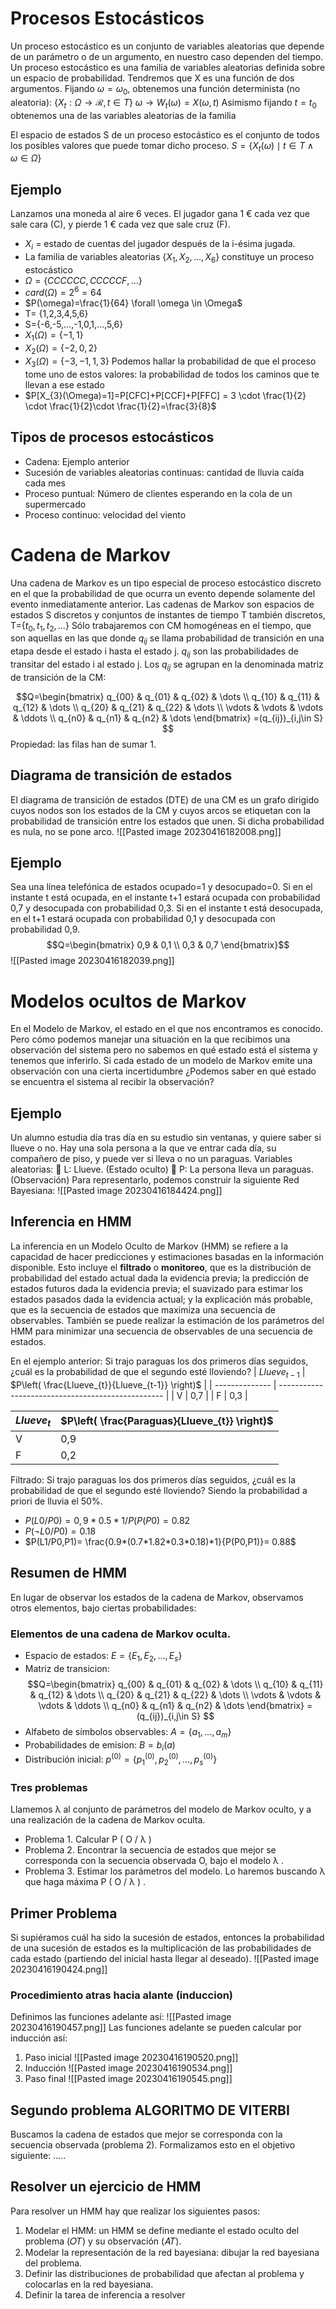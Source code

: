 # Procesos Estocásticos
Un proceso estocástico es un conjunto de variables aleatorias que depende de un parámetro o de un argumento, en nuestro caso dependen del tiempo.
Un proceso estocástico es una familia de variables aleatorias definida sobre un espacio de probabilidad.
Tendremos que X es una función de dos argumentos. Fijando $\omega=\omega_{0}$, obtenemos una función determinista (no aleatoria):
$\{X_{t}:\Omega\to \mathcal{R}, t \in T  \}$
$\omega\to W_{t}(\omega)=X(\omega,t)$
Asimismo fijando  $t=t_{0}$ obtenemos una de las variables aleatorias de la familia

El espacio de estados S de un proceso estocástico es el conjunto de todos los posibles valores que puede tomar dicho proceso.
$S=\{ X_{t}(\omega)\mid t \in T \land \omega \in \Omega \}$
## Ejemplo
Lanzamos una moneda al aire 6 veces. El jugador gana 1 € cada vez que sale cara (C), y pierde 1 € cada vez que sale cruz (F).
- $X_{i}$ = estado de cuentas del jugador después de la i-ésima jugada.
- La familia de variables aleatorias $\{ X_{1},X_{2},\dots,X_{6} \}$ constituye un proceso estocástico
- $\Omega = \{ CCCCCC, CCCCCF, \dots \}$
- $card(\Omega)=2^6=64$
- $P(\omega)=\frac{1}{64} \forall \omega \in \Omega$
- T= {1,2,3,4,5,6}
- S={-6,-5,…,-1,0,1,…,5,6}
- $X_{1}(\Omega)=\{ -1,1 \}$
- $X_{2}(\Omega)=\{ -2,0,2 \}$
- $X_{3}(\Omega)=\{ -3,-1,1 ,3 \}$
Podemos hallar la probabilidad de que el proceso tome uno de estos valores:
la probabilidad de todos los caminos que te llevan a ese estado
- $P[X_{3}(\Omega)=1]=P[CFC]+P[CCF]+P[FFC] = 3 \cdot \frac{1}{2} \cdot \frac{1}{2}\cdot \frac{1}{2}=\frac{3}{8}$

## Tipos de procesos estocásticos
- Cadena: Ejemplo anterior 
- Sucesión de variables aleatorias continuas: cantidad de lluvia caída cada mes 
- Proceso puntual: Número de clientes esperando en la cola de un supermercado 
- Proceso continuo: velocidad del viento
# Cadena de Markov
Una cadena de Markov es un tipo especial de proceso estocástico discreto en el que la probabilidad de que ocurra un evento depende solamente del evento inmediatamente anterior.
Las cadenas de Markov son espacios de estados S discretos y conjuntos de instantes de tiempo T también discretos, T=$\{ t_{0}, t_{1} , t_{2} ,\dots\}$
Sólo trabajaremos con CM homogéneas en el tiempo, que son aquellas en las que donde $q_{ij}$ se llama probabilidad de transición en una etapa desde el estado i hasta el estado j.
 $q_{ij}$ son las probabilidades de transitar del estado i al estado j.
Los $q_{ij}$ se agrupan en la denominada matriz de transición de la CM:

$$Q=\begin{bmatrix}
q_{00} & q_{01} & q_{02} & \dots \\
q_{10} & q_{11} & q_{12} & \dots \\
q_{20} & q_{21} & q_{22} & \dots \\
\vdots & \vdots & \vdots & \ddots \\
q_{n0} & q_{n1} & q_{n2} & \dots
\end{bmatrix}
=(q_{ij})_{i,j\in S}
$$
Propiedad: las filas han de sumar 1.

## Diagrama de transición de estados
El diagrama de transición de estados (DTE) de una CM es un grafo dirigido cuyos nodos son los estados de la CM y cuyos arcos se etiquetan con la probabilidad de transición entre los estados que unen. Si dicha probabilidad es nula, no se pone arco.
![[Pasted image 20230416182008.png]]
## Ejemplo
Sea una línea telefónica de estados ocupado=1 y desocupado=0. Si en el instante t está ocupada, en el instante t+1 estará ocupada con probabilidad 0,7 y desocupada con probabilidad 0,3. Si en el instante t está desocupada, en el t+1 estará ocupada con probabilidad 0,1 y desocupada con probabilidad 0,9.
$$Q=\begin{bmatrix}
0,9 & 0,1 \\
0,3 & 0,7
\end{bmatrix}$$
![[Pasted image 20230416182039.png]]
# Modelos ocultos de Markov
En el Modelo de Markov, el estado en el que nos encontramos es conocido. Pero cómo podemos manejar una situación en la que recibimos una observación del sistema pero no sabemos en qué estado está el sistema y tenemos que inferirlo.
Si cada estado de un modelo de Markov emite una observación con una cierta incertidumbre ¿Podemos saber en qué estado se encuentra el sistema al recibir la observación?
## Ejemplo
Un alumno estudia día tras día en su estudio sin ventanas, y quiere saber si llueve o no. Hay una sola persona a la que ve entrar cada día, su compañero de piso, y puede ver si lleva o no un paraguas. Variables aleatorias:  L: Llueve. (Estado oculto)  P: La persona lleva un paraguas. (Observación) Para representarlo, podemos construir la siguiente Red Bayesiana:
![[Pasted image 20230416184424.png]]
## Inferencia en HMM
La inferencia en un Modelo Oculto de Markov (HMM) se refiere a la capacidad de hacer predicciones y estimaciones basadas en la información disponible. 
Esto incluye el **filtrado** o **monitoreo**, que es la distribución de probabilidad del estado actual dada la evidencia previa; la predicción de estados futuros dada la evidencia previa; el suavizado para estimar los estados pasados dada la evidencia actual; y la explicación más probable, que es la secuencia de estados que maximiza una secuencia de observables. 
También se puede realizar la estimación de los parámetros del HMM para minimizar una secuencia de observables de una secuencia de estados.

En el ejemplo anterior:
Si trajo paraguas los dos primeros días seguidos, ¿cuál es la probabilidad de que el segundo esté lloviendo?
| $Llueve_{t-1}$ | $P\left( \frac{Llueve_{t}}{Llueve_{t-1}} \right)$ |
| -------------- | ------------------------------------------------- |
| V              | 0,7                                               |
| F              | 0,3                                                  |

| $Llueve_{t}$ | $P\left( \frac{Paraguas}{Llueve_{t}} \right)$ |
| -------------- | ------------------------------------------------- |
| V              | 0,9                                               |
| F              | 0,2                                                  |
Filtrado:
Si trajo paraguas los dos primeros días seguidos, ¿cuál es la probabilidad de que el segundo esté lloviendo? Siendo la probabilidad a priori de lluvia el 50%.
- $P(L0/P0)=0,9*0.5*1/P(P(P0)=0.82$
- $P(¬L0/P0) =0.18$
- $P(L1/P0,P1)= \frac{0.9*(0.7*1.82*0.3*0.18)*1}{P(P0,P1)}= 0.88$
## Resumen de HMM
En lugar de observar los estados de la cadena de Markov, observamos otros elementos, bajo ciertas probabilidades:
### Elementos de una cadena de Markov oculta.
- Espacio de estados: $E=\{ E_{1},E_{2},\dots,E_{s} \}$
- Matriz de transicion: $$Q=\begin{bmatrix}
q_{00} & q_{01} & q_{02} & \dots \\
q_{10} & q_{11} & q_{12} & \dots \\
q_{20} & q_{21} & q_{22} & \dots \\
\vdots & \vdots & \vdots & \ddots \\
q_{n0} & q_{n1} & q_{n2} & \dots
\end{bmatrix}
=(q_{ij})_{i,j\in S}
$$
- Alfabeto de símbolos observables: $A=\{ a_{1},\dots,a_{m} \}$
- Probabilidades de emision: $B=b_{i}(a)$
- Distribución inicial: $p^{(0)}=\{ p^{(0)}_{1}, p^{(0)}_{2},\dots,p^{(0)}_{s} \}$
### Tres problemas
Llamemos λ al conjunto de parámetros del modelo de Markov oculto, y a una realización de la cadena de Markov oculta.
- Problema 1. Calcular P ( O / λ )
- Problema 2. Encontrar la secuencia de estados que mejor se corresponda con la secuencia observada O, bajo el modelo λ .
- Problema 3. Estimar los parámetros del modelo. Lo haremos buscando λ que haga máxima P ( O / λ ) .

## Primer Problema
Si supiéramos cuál ha sido la sucesión de estados, entonces la probabilidad de una sucesión de estados es la multiplicación de las probabilidades de cada estado (partiendo del inicial hasta llegar al deseado).
![[Pasted image 20230416190424.png]]
### Procedimiento atras hacia alante (induccion)
Definimos las funciones adelante así:
![[Pasted image 20230416190457.png]]
Las funciones adelante se pueden calcular por inducción así:
1. Paso inicial ![[Pasted image 20230416190520.png]]
2. Inducción ![[Pasted image 20230416190534.png]]
3. Paso final ![[Pasted image 20230416190545.png]]

## Segundo problema ALGORITMO DE VITERBI
Buscamos la cadena de estados que mejor se corresponda con la secuencia observada (problema 2). Formalizamos esto en el objetivo siguiente:
.....



## Resolver un ejercicio de HMM
Para resolver un HMM hay que realizar los siguientes pasos: 
1. Modelar el HMM: un HMM se define mediante el estado oculto del problema (𝑂𝑇) y su observación (𝐴𝑇). 
2. Modelar la representación de la red bayesiana: dibujar la red bayesiana del problema. 
3. Definir las distribuciones de probabilidad que afectan al problema y colocarlas en la red bayesiana. 
4. Definir la tarea de inferencia a resolver
